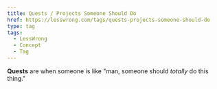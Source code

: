 ```yaml
---
title: Quests / Projects Someone Should Do
href: https://lesswrong.com/tags/quests-projects-someone-should-do
type: tag
tags:
  - LessWrong
  - Concept
  - Tag
---
```


**Quests** are when someone is like "man, someone should *totally* do this thing."